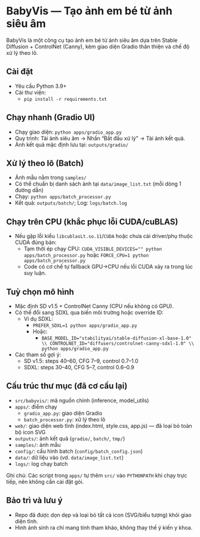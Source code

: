 # BabyVis — Tạo ảnh em bé từ ảnh siêu âm

BabyVis là một công cụ tạo ảnh em bé từ ảnh siêu âm dựa trên Stable Diffusion + ControlNet (Canny), kèm giao diện Gradio thân thiện và chế độ xử lý theo lô.

## Cài đặt
- Yêu cầu Python 3.9+
- Cài thư viện:
  - `pip install -r requirements.txt`

## Chạy nhanh (Gradio UI)
- Chạy giao diện: `python apps/gradio_app.py`
- Quy trình: Tải ảnh siêu âm → Nhấn “Bắt đầu xử lý” → Tải ảnh kết quả.
- Ảnh kết quả mặc định lưu tại: `outputs/gradio/`

## Xử lý theo lô (Batch)
- Ảnh mẫu nằm trong `samples/`
- Có thể chuẩn bị danh sách ảnh tại `data/image_list.txt` (mỗi dòng 1 đường dẫn)
- Chạy: `python apps/batch_processor.py`
- Kết quả: `outputs/batch/`; Log: `logs/batch.log`

## Chạy trên CPU (khắc phục lỗi CUDA/cuBLAS)
- Nếu gặp lỗi kiểu `libcublasLt.so.11`/`CUDA` hoặc chưa cài driver/phụ thuộc CUDA đúng bản:
  - Tạm thời ép chạy CPU: `CUDA_VISIBLE_DEVICES="" python apps/batch_processor.py` hoặc `FORCE_CPU=1 python apps/batch_processor.py`
  - Code có cơ chế tự fallback GPU→CPU nếu lỗi CUDA xảy ra trong lúc suy luận.

## Tuỳ chọn mô hình
- Mặc định SD v1.5 + ControlNet Canny (CPU nếu không có GPU).
- Có thể đổi sang SDXL qua biến môi trường hoặc override ID:
  - Ví dụ SDXL: 
    - `PREFER_SDXL=1 python apps/gradio_app.py`
    - Hoặc:
      - `BASE_MODEL_ID="stabilityai/stable-diffusion-xl-base-1.0" \\
         CONTROLNET_ID="diffusers/controlnet-canny-sdxl-1.0" \\
         python apps/gradio_app.py`
- Các tham số gợi ý:
  - SD v1.5: steps 40–60, CFG 7–9, control 0.7–1.0
  - SDXL: steps 30–40, CFG 5–7, control 0.6–0.9

## Cấu trúc thư mục (đã cơ cấu lại)
- `src/babyvis/`: mã nguồn chính (inference, model_utils)
- `apps/`: điểm chạy
  - `gradio_app.py`: giao diện Gradio
  - `batch_processor.py`: xử lý theo lô
- `web/`: giao diện web tĩnh (index.html, style.css, app.js) — đã loại bỏ toàn bộ icon SVG
- `outputs/`: ảnh kết quả (`gradio/`, `batch/`, `tmp/`)
- `samples/`: ảnh mẫu
- `config/`: cấu hình batch (`config/batch_config.json`)
- `data/`: dữ liệu vào (vd. `data/image_list.txt`)
- `logs/`: log chạy batch

Ghi chú: Các script trong `apps/` tự thêm `src/` vào `PYTHONPATH` khi chạy trực tiếp, nên không cần cài đặt gói.

## Bảo trì và lưu ý
- Repo đã được dọn dẹp và loại bỏ tất cả icon (SVG/biểu tượng) khỏi giao diện tĩnh.
- Hình ảnh sinh ra chỉ mang tính tham khảo, không thay thế ý kiến y khoa.
